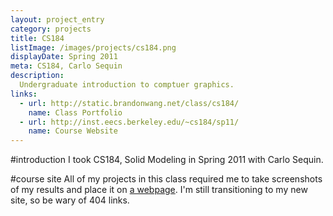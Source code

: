 ```yaml
---
layout: project_entry
category: projects
title: CS184
listImage: /images/projects/cs184.png
displayDate: Spring 2011
meta: CS184, Carlo Sequin
description: 
  Undergraduate introduction to comptuer graphics.
links:
  - url: http://static.brandonwang.net/class/cs184/
    name: Class Portfolio
  - url: http://inst.eecs.berkeley.edu/~cs184/sp11/
    name: Course Website
---
```

#introduction
I took CS184, Solid Modeling in Spring 2011 with Carlo Sequin.

#course site
All of my projects in this class required me to take screenshots of my 
results and place it on 
[a webpage](http://static.brandonwang.net/class/cs184/). I'm still 
transitioning to my new site, so be wary of 404 links.
